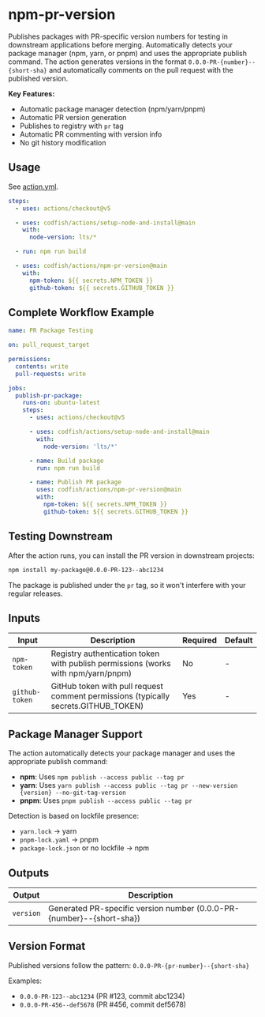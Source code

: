 # npm-pr-version

Publishes packages with PR-specific version numbers for testing in downstream applications before merging. Automatically
detects your package manager (npm, yarn, or pnpm) and uses the appropriate publish command. The action generates
versions in the format `0.0.0-PR-{number}--{short-sha}` and automatically comments on the pull request with the
published version.

**Key Features:**

- Automatic package manager detection (npm/yarn/pnpm)
- Automatic PR version generation
- Publishes to registry with `pr` tag
- Automatic PR commenting with version info
- No git history modification

<!-- DOCTOC SKIP -->

## Usage

See [action.yml](action.yml).

```yaml
steps:
  - uses: actions/checkout@v5

  - uses: codfish/actions/setup-node-and-install@main
    with:
      node-version: lts/*

  - run: npm run build

  - uses: codfish/actions/npm-pr-version@main
    with:
      npm-token: ${{ secrets.NPM_TOKEN }}
      github-token: ${{ secrets.GITHUB_TOKEN }}
```

## Complete Workflow Example

```yaml
name: PR Package Testing

on: pull_request_target

permissions:
  contents: write
  pull-requests: write

jobs:
  publish-pr-package:
    runs-on: ubuntu-latest
    steps:
      - uses: actions/checkout@v5

      - uses: codfish/actions/setup-node-and-install@main
        with:
          node-version: 'lts/*'

      - name: Build package
        run: npm run build

      - name: Publish PR package
        uses: codfish/actions/npm-pr-version@main
        with:
          npm-token: ${{ secrets.NPM_TOKEN }}
          github-token: ${{ secrets.GITHUB_TOKEN }}
```

## Testing Downstream

After the action runs, you can install the PR version in downstream projects:

```bash
npm install my-package@0.0.0-PR-123--abc1234
```

The package is published under the `pr` tag, so it won't interfere with your regular releases.

## Inputs

<!-- start inputs -->

| Input          | Description                                                                         | Required | Default |
| -------------- | ----------------------------------------------------------------------------------- | -------- | ------- |
| `npm-token`    | Registry authentication token with publish permissions (works with npm/yarn/pnpm)   | No       | -       |
| `github-token` | GitHub token with pull request comment permissions (typically secrets.GITHUB_TOKEN) | Yes      | -       |

<!-- end inputs -->

## Package Manager Support

The action automatically detects your package manager and uses the appropriate publish command:

- **npm**: Uses `npm publish --access public --tag pr`
- **yarn**: Uses `yarn publish --access public --tag pr --new-version {version} --no-git-tag-version`
- **pnpm**: Uses `pnpm publish --access public --tag pr`

Detection is based on lockfile presence:

- `yarn.lock` → yarn
- `pnpm-lock.yaml` → pnpm
- `package-lock.json` or no lockfile → npm

## Outputs

<!-- start outputs -->

| Output    | Description                                                           |
| --------- | --------------------------------------------------------------------- |
| `version` | Generated PR-specific version number (0.0.0-PR-{number}--{short-sha}) |

<!-- end outputs -->

## Version Format

Published versions follow the pattern: `0.0.0-PR-{pr-number}--{short-sha}`

Examples:

- `0.0.0-PR-123--abc1234` (PR #123, commit abc1234)
- `0.0.0-PR-456--def5678` (PR #456, commit def5678)
